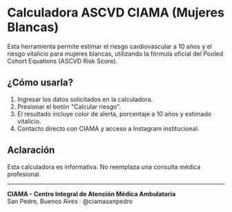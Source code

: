 
# Calculadora ASCVD CIAMA (Mujeres Blancas)

Esta herramienta permite estimar el riesgo cardiovascular a 10 años y el riesgo vitalicio para mujeres blancas, utilizando la fórmula oficial del Pooled Cohort Equations (ASCVD Risk Score).

## ¿Cómo usarla?
1. Ingresar los datos solicitados en la calculadora.
2. Presionar el botón "Calcular riesgo".
3. El resultado incluye color de alerta, porcentaje a 10 años y estimado vitalicio.
4. Contacto directo con CIAMA y acceso a Instagram institucional.

## Aclaración
Esta calculadora es informativa. No reemplaza una consulta médica profesional.

---

**CIAMA - Centro Integral de Atención Médica Ambulatoria**  
San Pedro, Buenos Aires · @ciamasanpedro
